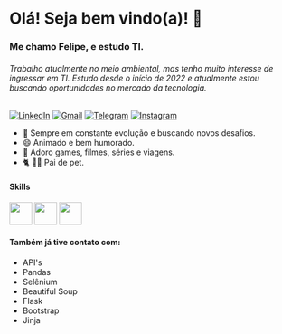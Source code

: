 #  Olá! Seja bem vindo(a)! 🎉
### Me chamo Felipe, e estudo TI.

###### Trabalho atualmente no meio ambiental, mas tenho muito interesse de ingressar em TI. Estudo desde o início de 2022 e atualmente estou buscando oportunidades no mercado da tecnologia.

[![LinkedIn](https://img.shields.io/badge/linkedin-%230077B5.svg?style=for-the-badge&logo=linkedin&logoColor=white)](https://www.linkedin.com/in/felipembatista/) 
[![Gmail](https://img.shields.io/badge/Gmail-D14836?style=for-the-badge&logo=gmail&logoColor=white)](mailto:profissional.felipemb@gmail.com) [![Telegram](https://img.shields.io/badge/Telegram-2CA5E0?style=for-the-badge&logo=telegram&logoColor=white)](https://t.me/felipemb) [![Instagram](https://img.shields.io/badge/Instagram-%23E4405F.svg?style=for-the-badge&logo=Instagram&logoColor=white)](https://www.instagram.com/felipemb___/)

- 🎯 Sempre em constante evolução e buscando novos desafios. 
- 😄 Animado e bem humorado. 
- 🌆 Adoro games, filmes, séries e viagens. 
- 🐈 🐕‍🦺 Pai de pet.

#### Skills

<div>
<img src="https://cdn.jsdelivr.net/gh/devicons/devicon/icons/python/python-original.svg" style="width: 40px; text-align: center;"/>
<img src="https://cdn.jsdelivr.net/gh/devicons/devicon/icons/html5/html5-plain-wordmark.svg" style="width: 40px; text-align: center;"/>
<img src="https://cdn.jsdelivr.net/gh/devicons/devicon/icons/css3/css3-plain-wordmark.svg" style="width: 40px; text-align: center;"/>
</div>

#### Também já tive contato com:

- API's
- Pandas
- Selênium
- Beautiful Soup
- Flask
- Bootstrap
- Jinja

